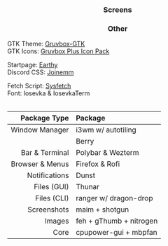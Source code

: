 ### <p align = "center"> Screens </p>

### <p align = "center"> Other </p>
GTK Theme: [Gruvbox-GTK](https://github.com/Fausto-Korpsvart/Gruvbox-GTK-Theme) <br>
GTK Icons:</b> [Gruvbox Plus Icon Pack](https://github.com/SylEleuth/gruvbox-plus-icon-pack) <br>

Startpage: [Earthy](https://github.com/MujtabaAsim/Earthy) <br>
Discord CSS: [Joinemm](https://github.com/joinemm/discord-css/tree/master) <br>

Fetch Script: [Sysfetch](https://github.com/MujtabaAsim/FetchScripts/blob/main/sysfetch) <br>
Font: Iosevka & IosevkaTerm<br><br>


|Package Type       | Package                 |
|------------------:|:------------------------|
| Window Manager    | i3wm w/ autotiling      |
|                   | Berry                   |
| Bar & Terminal    | Polybar & Wezterm       |
| Browser & Menus   | Firefox & Rofi          |
| Notifications     | Dunst                   |
| Files (GUI)       | Thunar                  |
| Files (CLI)       | ranger w/ dragon-drop   |
| Screenshots       | maim + shotgun          |
| Images            | feh + gThumb + nitrogen |
| Core              | cpupower-gui + mbpfan   |
